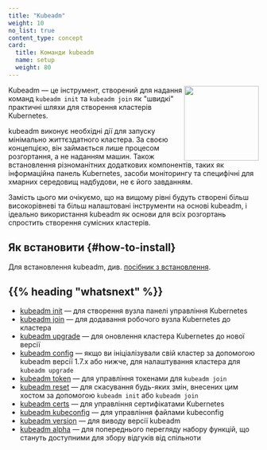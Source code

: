```yaml
---
title: "Kubeadm"
weight: 10
no_list: true
content_type: concept
card:
  title: Команди kubeadm
  name: setup
  weight: 80
---
```


<img src="/images/kubeadm-stacked-color.png" align="right" width="150px">Kubeadm — це інструмент, створений для надання команд `kubeadm init` та `kubeadm join` як "швидкі" практичні шляхи для створення кластерів Kubernetes.

kubeadm виконує необхідні дії для запуску мінімально життєздатного кластера. За своєю концепцією, він займається лише процесом розгортання, а не наданням машин. Також встановлення різноманітних додаткових компонентів, таких як інформаційна панель Kubernetes, засоби моніторингу та специфічні для хмарних середовищ надбудови, не є його завданням.

Замість цього ми очікуємо, що на вищому рівні будуть створені більш високорівневі та більш налаштовані інструменти на основі kubeadm, і ідеально використання kubeadm як основи для всіх розгортань спростить створення сумісних кластерів.

## Як встановити {#how-to-install}

Для встановлення kubeadm, див. [посібник з встановлення](/uk/docs/setup/production-environment/tools/kubeadm/install-kubeadm).

## {{% heading "whatsnext" %}}

* [kubeadm init](/uk/docs/reference/setup-tools/kubeadm/kubeadm-init) — для створення вузла панелі управління Kubernetes
* [kubeadm join](/uk/docs/reference/setup-tools/kubeadm/kubeadm-join) — для додавання робочого вузла Kubernetes до кластера
* [kubeadm upgrade](/uk/docs/reference/setup-tools/kubeadm/kubeadm-upgrade) — для оновлення кластера Kubernetes до нової версії
* [kubeadm config](/uk/docs/reference/setup-tools/kubeadm/kubeadm-config) — якщо ви ініціалізували свій кластер за допомогою kubeadm версії 1.7.x або нижче, для налаштування кластера для `kubeadm upgrade`
* [kubeadm token](/uk/docs/reference/setup-tools/kubeadm/kubeadm-token) — для управління токенами для `kubeadm join`
* [kubeadm reset](/uk/docs/reference/setup-tools/kubeadm/kubeadm-reset) — для скасування будь-яких змін, внесених цим хостом за допомогою `kubeadm init` або `kubeadm join`
* [kubeadm certs](/uk/docs/reference/setup-tools/kubeadm/kubeadm-certs) — для управління сертифікатами Kubernetes
* [kubeadm kubeconfig](/uk/docs/reference/setup-tools/kubeadm/kubeadm-kubeconfig) — для управління файлами kubeconfig
* [kubeadm version](/uk/docs/reference/setup-tools/kubeadm/kubeadm-version) — для виводу версії kubeadm
* [kubeadm alpha](/uk/docs/reference/setup-tools/kubeadm/kubeadm-alpha) — для попереднього перегляду набору функцій, що стануть доступними для збору відгуків від спільноти
